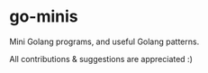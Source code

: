 # go-minis
Mini Golang programs, and useful Golang patterns.


All contributions & suggestions are appreciated :)
